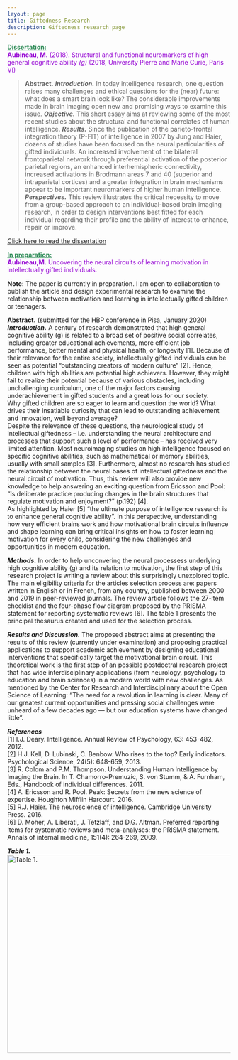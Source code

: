 ```yaml
---
layout: page
title: Giftedness Research
description: Giftedness research page
---
```

<span style="color:SeaGreen"><ins>**Dissertation:**</ins></span><br>
<span style="color:DarkViolet">**Aubineau, M.** (2018). Structural and functional neuromarkers of high general cognitive ability *(g)* (2018, University Pierre and Marie Curie, Paris VI)</span>

>**Abstract.** _**Introduction.**_ In today intelligence research, one question raises many challenges and ethical questions for the (near) future: what does a smart brain look like? The considerable improvements made in brain imaging open new and promising ways to examine this issue. _**Objective.**_ This short essay aims at reviewing some of the most recent studies about the structural and functional correlates of human intelligence. _**Results.**_ Since the publication of the parieto-frontal integration theory (P-FIT) of intelligence in 2007 by Jung and Haier, dozens of studies have been focused on the neural particularities of gifted individuals. An increased involvement of the bilateral frontoparietal network through preferential activation of the posterior parietal regions, an enhanced interhemispheric connectivity, increased activations in Brodmann areas 7 and 40 (superior and intraparietal cortices) and a greater integration in brain mechanisms appear to be important neuromarkers of higher human intelligence. _**Perspectives.**_ This review illustrates the critical necessity to move from a group-based approach to an individual-based brain imaging research, in order to design interventions best fitted for each individual regarding their profile and the ability of interest to enhance, repair or improve.

[Click here to read the dissertation]({{BASE_PATH}}/pages/working_papers/Mémoire_Morgane_Aubineau_final.pdf)

<span style="color:SeaGreen"><ins>**In preparation:**</ins></span><br>
<span style="color:DarkViolet">**Aubineau,M.** Uncovering the neural circuits of learning motivation in intellectually gifted individuals.</span>

**Note:** The paper is currently in preparation. I am open to collaboration to publish the article and design experimental research to examine the relationship between motivation and learning in intellectually gifted children or teenagers. 

**Abstract.** (submitted for the HBP conference in Pisa, January 2020)<br>
_**Introduction.**_ A century of research demonstrated that high general cognitive ability (g) is related to a broad set of positive social correlates, including greater educational achievements, more efficient job performance, better mental and physical health, or longevity [1]. Because of their relevance for the entire society, intellectually gifted individuals can be seen as potential “outstanding creators of modern culture” [2]. Hence, children with high abilities are potential high achievers. However, they might fail to realize their potential because of various obstacles, including unchallenging curriculum, one of the major factors causing underachievement  in gifted students and a great loss for our society.<br>
Why gifted children are so eager to learn and question the world? What drives their insatiable curiosity that can lead to outstanding achievement and innovation, well beyond average?<br> 
Despite the relevance of these questions, the neurological study of intellectual giftedness – i.e. understanding the neural architecture and processes that support such a level of performance – has received very limited attention.  Most neuroimaging studies on high intelligence focused on specific cognitive abilities, such as mathematical or memory abilities, usually with small samples [3]. Furthermore, almost no research has studied the relationship between the neural bases of intellectual giftedness and the neural circuit of motivation. Thus, this review will also provide new knowledge to help answering an exciting question from Ericsson and Pool: “Is deliberate practice producing changes in the brain structures that regulate motivation and enjoyment?” (p.192) [4].<br> 
As highlighted by Haier [5] “the ultimate purpose of intelligence research is to enhance general cognitive ability”. In this perspective, understanding how very efficient brains work and how motivational brain circuits influence and shape learning can bring critical insights on how to foster learning motivation for every child, considering the new challenges and opportunities in modern education.  

_**Methods.**_ In order to help unconvering the neural processess underlying high cognitive ability (g) and its relation to motivation, the first step of this research project is writing a review about this surprisingly unexplored topic. 
The main eligibility criteria for the articles selection process are: papers written in English or in French, from any country, published between 2000 and 2019 in peer-reviewed journals. The review article follows the 27-item checklist and the four-phase flow diagram proposed by the PRISMA statement for reporting systematic reviews [6]. The table 1 presents the principal thesaurus created and used for the selection process.  

_**Results and Discussion.**_ The proposed abstract aims at presenting the results of this review (currently under examination) and proposing practical applications to support academic achievement by designing educational interventions that specifically target the motivational brain circuit. This theoretical work is the first step of an possible postdoctral research project that has wide interdisciplinary applications (from neurology, psychology to education and brain sciences) in a modern world with new challenges. As mentioned by the Center for Research and Interdisciplinary about the Open Science of Learning: “The need for a revolution in learning is clear. Many of our greatest current opportunities and pressing social challenges were unheard of a few decades ago — but our education systems have changed little”.

_**References**_<br>
[1] I.J. Deary. Intelligence. Annual Review of Psychology, 63: 453-482, 2012.<br>
[2] H.J. Kell, D. Lubinski, C. Benbow. Who rises to the top? Early indicators. Psychological Science, 24(5): 648-659, 2013.<br>
[3] R. Colom and P.M. Thompson. Understanding Human Intelligence by Imaging the Brain. In T. Chamorro-Premuzic, S. von Stumm, & A. Furnham, Eds., Handbook of individual differences. 2011.<br>
[4] A. Ericsson and R. Pool. Peak: Secrets from the new science of expertise. Houghton Mifflin Harcourt. 2016.<br>
[5] R.J. Haier. The neuroscience of intelligence. Cambridge University Press. 2016.<br>
[6] D. Moher, A. Liberati, J. Tetzlaff, and D.G. Altman. Preferred reporting items for systematic reviews and meta-analyses: the PRISMA statement. Annals of internal medicine, 151(4): 264-269, 2009.<br>

_**Table 1.**_ 
<img src="/pages/working_papers/Table1.png" alt="Table 1." height="446" width="722" />
